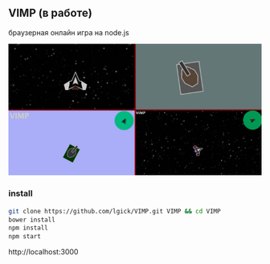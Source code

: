 ## VIMP (в работе)

браузерная онлайн игра на node.js

![poster](https://github.com/hnoe/VIMP/raw/master/public/images/poster.png)



### install
```bash
git clone https://github.com/lgick/VIMP.git VIMP && cd VIMP
bower install
npm install
npm start
```

http://localhost:3000


